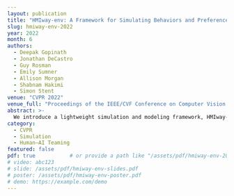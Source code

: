 ```yaml
---
layout: publication
title: "HMIway-env: A Framework for Simulating Behaviors and Preferences to Support Human–AI Teaming in Driving"
slug: hmiway-env-2022
year: 2022
month: 6
authors:
  - Deepak Gopinath
  - Jonathan DeCastro
  - Guy Rosman
  - Emily Sumner
  - Allison Morgan
  - Shabnam Hakimi
  - Simon Stent
venue: "CVPR 2022"
venue_full: "Proceedings of the IEEE/CVF Conference on Computer Vision and Pattern Recognition (CVPR 2022), pp. 4342–4350."
abstract: >-
  We introduce a lightweight simulation and modeling framework, HMIway-env, for studying human–machine teaming in driving.
category:
  - CVPR
  - Simulation
  - Human–AI Teaming
featured: false
pdf: true           # or provide a path like "/assets/pdf/hmiway-env-2022.pdf"
# video: abc123
# slide: /assets/pdf/hmiway-env-slides.pdf
# poster: /assets/pdf/hmiway-env-poster.pdf
# demo: https://example.com/demo
---
```

